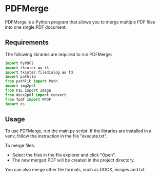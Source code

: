 # PDFMerge

PDFMerge is a Python program that allows you to merge multiple PDF files into one single PDF document.

## Requirements

The following libraries are required to run PDFMerge:

```python
import PyPDF2
import tkinter as tk
import tkinter.filedialog as fd
import pathlib
from pathlib import Path
import img2pdf
from PIL import Image
from docx2pdf import convert
from fpdf import FPDF
import os
```

## Usage
To use PDFMerge, run the main.py script. If the libraries are installed in a venv, follow the instruction in the file "execute.txt".

To merge files:

- Select the files in the file explorer and click "Open".
- The new merged PDF will be created in the project directory.

You can also merge other file formats, such as DOCX, images and txt.
